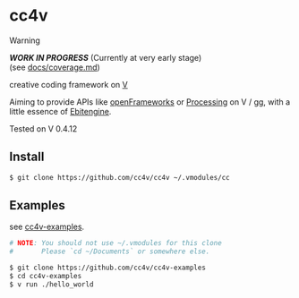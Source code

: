 # cc4v

> [!WARNING]
> ***WORK IN PROGRESS*** (Currently at very early stage)<br>
> (see [docs/coverage.md](docs/coverage.md))

creative coding framework on [V](https://vlang.io/)

Aiming to provide APIs like [openFrameworks](https://openframeworks.cc/documentation/) or [Processing](https://processing.org/reference) on V / [gg](https://modules.vlang.io/gg.html), with a little essence of [Ebitengine](https://ebitengine.org/).

Tested on V 0.4.12

## Install

```bash
$ git clone https://github.com/cc4v/cc4v ~/.vmodules/cc
```

## Examples

see [cc4v-examples](https://github.com/cc4v/cc4v-examples).

```bash
# NOTE: You should not use ~/.vmodules for this clone
#       Please `cd ~/Documents` or somewhere else.

$ git clone https://github.com/cc4v/cc4v-examples
$ cd cc4v-examples
$ v run ./hello_world
```

